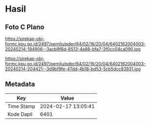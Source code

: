 # Hasil

## Foto C Plano

https://sirekap-obj-formc.kpu.go.id/2497/pemilu/pdpr/64/02/16/20/04/6402162004003-20240214-194906--3acb9f6d-8513-4a88-bfa7-3f0cc04ca090.jpg

https://sirekap-obj-formc.kpu.go.id/2497/pemilu/pdpr/64/02/16/20/04/6402162004003-20240214-204421--3d9bf9fe-47dd-4b18-bd53-5cb5dcc83931.jpg


## Metadata

| Key        | Value               |
| ---------- | ------------------- |
| Time Stamp | 2024-02-17 13:05:41 |
| Kode Dapil | 6401                |



